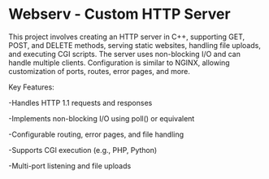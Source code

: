 # Webserv - Custom HTTP Server

This project involves creating an HTTP server in C++, supporting GET, POST, and DELETE methods, serving static websites, handling file uploads, and executing CGI scripts. The server uses non-blocking I/O and can handle multiple clients. Configuration is similar to NGINX, allowing customization of ports, routes, error pages, and more.


Key Features:

-Handles HTTP 1.1 requests and responses

-Implements non-blocking I/O using poll() or equivalent

-Configurable routing, error pages, and file handling

-Supports CGI execution (e.g., PHP, Python)

-Multi-port listening and file uploads
